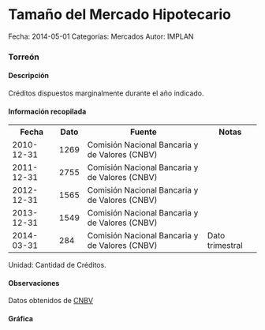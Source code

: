 Tamaño del Mercado Hipotecario
=====

Fecha: 2014-05-01
Categorías: Mercados
Autor: IMPLAN

### Torreón

#### Descripción

Créditos dispuestos marginalmente durante el año indicado.

#### Información recopilada

<table class="table table-hover table-bordered">
  <tr><th>Fecha</th><th>Dato</th><th>Fuente</th><th>Notas</th></tr>
  <tr><td>2010-12-31</td><td>1269</td><td>Comisión Nacional Bancaria y de Valores (CNBV)</td><td></td></tr>
  <tr><td>2011-12-31</td><td>2755</td><td>Comisión Nacional Bancaria y de Valores (CNBV)</td><td></td></tr>
  <tr><td>2012-12-31</td><td>1565</td><td>Comisión Nacional Bancaria y de Valores (CNBV)</td><td></td></tr>
  <tr><td>2013-12-31</td><td>1549</td><td>Comisión Nacional Bancaria y de Valores (CNBV)</td><td></td></tr>
  <tr><td>2014-03-31</td><td>284</td><td>Comisión Nacional Bancaria y de Valores (CNBV)</td><td>Dato trimestral</td></tr>
</table>

Unidad: Cantidad de Créditos.

#### Observaciones

Datos obtenidos de [CNBV](http://portafoliodeinformacion.cnbv.gob.mx/bm1/Paginas/carteravivienda.aspx)

#### Gráfica

<div id="Morrisrdkkkvxu" class="grafica"></div>
  <!-- JAVASCRIPT DE LA GRAFICA EN Morrisrdkkkvxu -->
  <script>
  new Morris.Bar({
    element: 'Morrisrdkkkvxu',
    data: [
      { fecha: '2010-12-31', dato: 1269 },
      { fecha: '2011-12-31', dato: 2755 },
      { fecha: '2012-12-31', dato: 1565 },
      { fecha: '2013-12-31', dato: 1549 },
      { fecha: '2014-03-31', dato: 284 }
    ],
    xkey: 'fecha',
    ykeys: ['dato'],
    labels: ['Dato']
  });
  </script>
